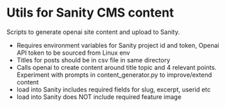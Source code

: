 # Utils for Sanity CMS content

Scripts to generate openai site content and upload to Sanity.

- Requires environment variables for Sanity project id and token, Openai API token to be sourced from Linux env
- Titles for posts should be in csv file in same directory
- Calls openai to create content around title topic and 4 relevant points. Experiment with prompts in content_generator.py to improve/extend content
- load into Sanity includes required fields for slug, excerpt, userid etc
- load into Sanity does NOT include required feature image
